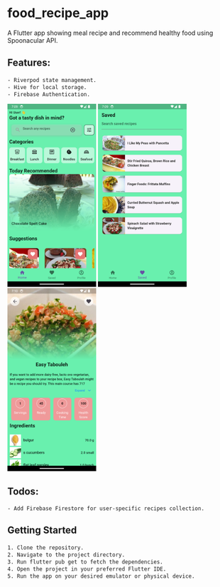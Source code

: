 # food_recipe_app

A Flutter app showing meal recipe and recommend healthy food using Spoonacular API.

## Features: 
    - Riverpod state management.
    - Hive for local storage.
    - Firebase Authentication.
 
<p align='left'>
  <img src='ss_2.png' width=200 />
  <img src='ss_1.png' width=200 />
  <img src='ss_3.png' width=200 />
</>

## Todos:
    - Add Firebase Firestore for user-specific recipes collection.
    

## Getting Started
    1. Clone the repository.
    2. Navigate to the project directory.
    3. Run flutter pub get to fetch the dependencies.
    4. Open the project in your preferred Flutter IDE.
    5. Run the app on your desired emulator or physical device.
